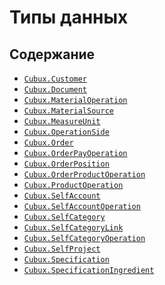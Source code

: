 Типы данных
===========

Содержание
----------

*   [`Cubux.Customer`](customer.md)
*   [`Cubux.Document`](document.md)
*   [`Cubux.MaterialOperation`](material-operation.md)
*   [`Cubux.MaterialSource`](material-source.md)
*   [`Cubux.MeasureUnit`](measure-unit.md)
*   [`Cubux.OperationSide`](operation-side.md)
*   [`Cubux.Order`](order.md)
*   [`Cubux.OrderPayOperation`](order-pay-operation.md)
*   [`Cubux.OrderPosition`](order-position.md)
*   [`Cubux.OrderProductOperation`](order-product-operation.md)
*   [`Cubux.ProductOperation`](product-operation.md)
*   [`Cubux.SelfAccount`](account.md)
*   [`Cubux.SelfAccountOperation`](account-operation.md)
*   [`Cubux.SelfCategory`](category.md)
*   [`Cubux.SelfCategoryLink`](category-link.md)
*   [`Cubux.SelfCategoryOperation`](category-operation.md)
*   [`Cubux.SelfProject`](project.md)
*   [`Cubux.Specification`](specification.md)
*   [`Cubux.SpecificationIngredient`](specification-ingredient.md)

